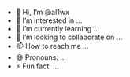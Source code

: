 - 👋 Hi, I’m @al1wx
- 👀 I’m interested in ...
- 🌱 I’m currently learning ...
- 💞️ I’m looking to collaborate on ...
- 📫 How to reach me ...
- 😄 Pronouns: ...
- ⚡ Fun fact: ...

<!---
al1wx/al1wx is a ✨ special ✨ repository because its `README.md` (this file) appears on your GitHub profile.
You can click the Preview link to take a look at your changes.
--->
